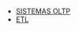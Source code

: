 - [SISTEMAS OLTP](https://www.oracle.com/br/database/what-is-oltp/#link1)
- [ETL](https://www.oracle.com/br/integration/what-is-etl/)
